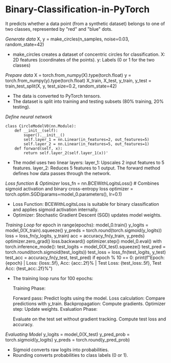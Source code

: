 # Binary-Classification-in-PyTorch
 It predicts whether a data point (from a synthetic dataset) belongs to one of two classes, represented by "red" and "blue" dots.

*Generate data*
X, y = make_circles(n_samples, noise=0.03, random_state=42)

- make_circles creates a dataset of concentric circles for classification.
  X: 2D features (coordinates of the points).
  y: Labels (0 or 1 for the two classes)

*Prepare data*
X = torch.from_numpy(X).type(torch.float)
y = torch.from_numpy(y).type(torch.float)
X_train, X_test, y_train, y_test = train_test_split(X, y, test_size=0.2, random_state=42)

- The data is converted to PyTorch tensors.
- The dataset is split into training and testing subsets (80% training, 20% testing).

*Define neural network*

```
class CircleModelV0(nn.Module):
    def __init__(self):
        super().__init__()
        self.layer_1 = nn.Linear(in_features=2, out_features=5)
        self.layer_2 = nn.Linear(in_features=5, out_features=1)
    def forward(self, x):
        return self.layer_2(self.layer_1(x))'
```
- The model uses two linear layers:
    layer_1: Upscales 2 input features to 5 features.
    layer_2: Reduces 5 features to 1 output.
    The forward method defines how data passes through the network.

*Loss function & Optimizer*
loss_fn = nn.BCEWithLogitsLoss()  # Combines sigmoid activation and binary cross-entropy loss
optimizer = torch.optim.SGD(params=model_0.parameters(), lr=0.1)

- Loss Function: BCEWithLogitsLoss is suitable for binary classification and applies sigmoid activation internally.
- Optimizer: Stochastic Gradient Descent (SGD) updates model weights.

*Training Loop*
for epoch in range(epochs):
    model_0.train()
    y_logits = model_0(X_train).squeeze()
    y_preds = torch.round(torch.sigmoid(y_logits))
    loss = loss_fn(y_logits, y_train)
    acc = accuracy_fn(y_train, y_preds)
    optimizer.zero_grad()
    loss.backward()
    optimizer.step()
    model_0.eval()
    with torch.inference_mode():
        test_logits = model_0(X_test).squeeze()
        test_pred = torch.round(torch.sigmoid(test_logits))
        test_loss = loss_fn(test_logits, y_test)
        test_acc = accuracy_fn(y_test, test_pred)
        if epoch % 10 == 0:
            print(f"Epoch: {epoch} | Loss: {loss:.5f}, Acc: {acc:.2f}% | Test Loss: {test_loss:.5f}, Test Acc: {test_acc:.2f}%")

- The training loop runs for 100 epochs:

   Training Phase:
   
   Forward pass: Predict logits using the model.
   Loss calculation: Compare predictions with y_train.
   Backpropagation: Compute gradients.
   Optimizer step: Update weights.
   Evaluation Phase:
   
   Evaluate on the test set without gradient tracking.
   Compute test loss and accuracy.

*Evaluating Model*
y_logits = model_0(X_test)
y_pred_prob = torch.sigmoid(y_logits)
y_preds = torch.round(y_pred_prob)

- Sigmoid converts raw logits into probabilities.
- Rounding converts probabilities to class labels (0 or 1).

